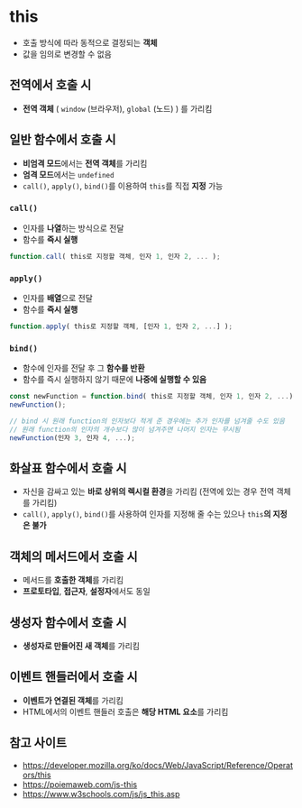 # this
- 호출 방식에 따라 동적으로 결정되는 **객체**
- 값을 임의로 변경할 수 없음

## 전역에서 호출 시
- **전역 객체** ( `window` (브라우저), `global` (노드) ) 를 가리킴

## 일반 함수에서 호출 시
- **비엄격 모드**에서는 **전역 객체**를 가리킴
- **엄격 모드**에서는 `undefined`
- `call()`, `apply()`, `bind()`를 이용하여 `this`를 직접 **지정** 가능

### `call()`
- 인자를 **나열**하는 방식으로 전달
- 함수를 **즉시 실행**
```javascript
function.call( this로 지정할 객체, 인자 1, 인자 2, ... );
```

### `apply()`
- 인자를 **배열**으로 전달
- 함수를 **즉시 실행**
```javascript
function.apply( this로 지정할 객체, [인자 1, 인자 2, ...] );
```

### `bind()`
- 함수에 인자를 전달 후 그 **함수를 반환**
- 함수를 즉시 실행하지 않기 때문에 **나중에 실행할 수 있음**
```javascript
const newFunction = function.bind( this로 지정할 객체, 인자 1, 인자 2, ...);
newFunction();

// bind 시 원래 function의 인자보다 적게 준 경우에는 추가 인자를 넘겨줄 수도 있음
// 원래 function의 인자의 개수보다 많이 넘겨주면 나머지 인자는 무시됨
newFunction(인자 3, 인자 4, ...);
```

## 화살표 함수에서 호출 시
- 자신을 감싸고 있는 **바로 상위의 렉시컬 환경**을 가리킴 (전역에 있는 경우 전역 객체를 가리킴)
- `call()`, `apply()`, `bind()`를 사용하여 인자를 지정해 줄 수는 있으나 `this`**의 지정은 불가**

## 객체의 메서드에서 호출 시
- 메서드를 **호출한 객체**를 가리킴
- **프로토타입**, **접근자**, **설정자**에서도 동일

## 생성자 함수에서 호출 시
- **생성자로 만들어진 새 객체**를 가리킴

## 이벤트 핸들러에서 호출 시
- **이벤트가 연결된 객체**를 가리킴
- HTML에서의 이벤트 핸들러 호출은 **해당 HTML 요소**를 가리킴

## 참고 사이트
- https://developer.mozilla.org/ko/docs/Web/JavaScript/Reference/Operators/this
- https://poiemaweb.com/js-this
- https://www.w3schools.com/js/js_this.asp